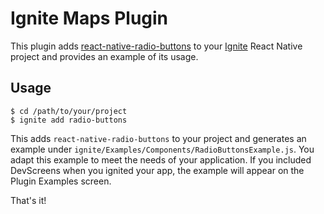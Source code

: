 # Ignite Maps Plugin

This plugin adds [react-native-radio-buttons](https://github.com/ArnaudRinquin/react-native-radio-buttons)
to your [Ignite](https://github.com/infinitered/ignite) React Native project and provides an example of its usage.

## Usage

```
$ cd /path/to/your/project
$ ignite add radio-buttons
```

This adds `react-native-radio-buttons` to your project and generates an example under `ignite/Examples/Components/RadioButtonsExample.js`. You adapt this
example to meet the needs of your application. If you included DevScreens when you ignited your app, the example will appear on the Plugin Examples screen.

That's it!


